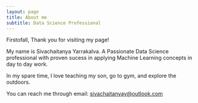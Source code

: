 ```yaml
---
layout: page
title: About me
subtitle: Data Science Professional
---
```


Firstofall, Thank you for visiting my page! 

My name is Sivachaitanya Yarrakalva. A Passionate Data Science professional with proven sucess in applying Machine Learning concepts in day to day work. 

In my spare time, I love teaching my son, go to gym, and explore the outdoors.

You can reach me through email: sivachaitanyay@outlook.com
